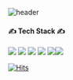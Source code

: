 ![header](https://capsule-render.vercel.app/api?type=waving&color=gradient&height=300&section=header&text=stellar%20halo&fontSize=90)


#### ✍️ Tech Stack ✍️

 <img src="https://img.shields.io/badge/Android-3DDC84?style=for-the-badge&logo=Android&logoColor=white"> <img src="https://img.shields.io/badge/Python-3776AB?style=for-the-badge&logo=Python&logoColor=white"> <img src="https://img.shields.io/badge/Java-007396?style=for-the-badge&logo=java&logoColor=white"> <img src="https://img.shields.io/badge/kotlin-7F52FF?style=for-the-badge&logo=Kotlin&logoColor=white"> <img src="https://img.shields.io/badge/github-181717?style=for-the-badge&logo=github&logoColor=white"><img src="https://img.shields.io/badge/&logo=spring&logoColor=6DB33F">

[![Hits](https://hits.seeyoufarm.com/api/count/incr/badge.svg?url=https%3A%2F%2Fgithub.com%2Fstellar-halo&count_bg=%23E5DEC3&title_bg=%2343683D&icon=android.svg&icon_color=%23FFFFFF&title=hits&edge_flat=false)](https://hits.seeyoufarm.com)
